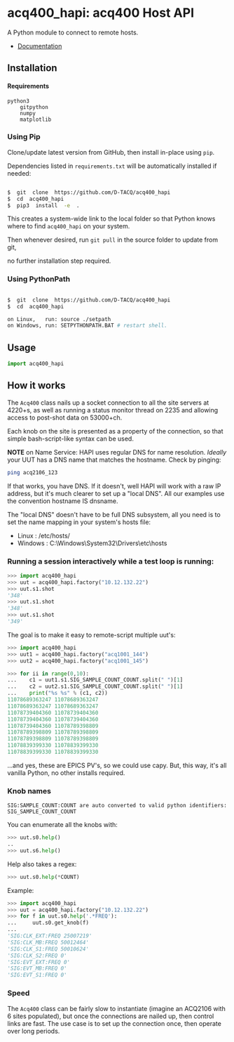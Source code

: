 # acq400_hapi: acq400 Host API

A Python module to connect to remote hosts.

* [Documentation](https://d-tacq.github.io/acq400_hapi_docs)

## Installation

#### Requirements
	python3
		gitpython
		numpy
		matplotlib

### Using Pip
  
Clone/update latest version from GitHub, then install in-place using `pip`.

Dependencies listed in `requirements.txt` will be automatically installed if needed:

  

```bash

$  git  clone  https://github.com/D-TACQ/acq400_hapi
$  cd  acq400_hapi
$  pip3  install  -e  .

```

This creates a system-wide link to the local folder so that Python knows where to find `acq400_hapi` on your system. 

Then whenever desired, run `git pull` in the source folder to update from git,

no further installation step required.

### Using PythonPath
```bash

$  git  clone  https://github.com/D-TACQ/acq400_hapi
$  cd  acq400_hapi

on Linux,   run: source ./setpath
on Windows, run: SETPYTHONPATH.BAT # restart shell.

```

## Usage

```python
import acq400_hapi
```

## How it works

The `Acq400` class nails up a socket connection to all the site servers at 4220+s, as well as
running a status monitor thread on 2235 and allowing access to post-shot data on 53000+ch.

Each knob on the site is presented as a property of the connection, so that simple
bash-script-like syntax can be used.

**NOTE** on Name Service: HAPI uses regular DNS for name resolution. *Ideally* your UUT has a
DNS name that matches the hostname. Check by pinging:

```bash
ping acq2106_123
```

If that works, you have DNS. If it doesn't, well HAPI will work with a raw IP address, but
it's much clearer to set up a "local DNS". All our examples use the convention hostname IS
dnsname.

The "local DNS" doesn't have to be full DNS subsystem, all you need is to set the name mapping
in your system's hosts file:

 * Linux : /etc/hosts/
 * Windows : C:\Windows\System32\Drivers\etc\hosts


### Running a session interactively while a test loop is running:

```python
>>> import acq400_hapi
>>> uut = acq400_hapi.factory("10.12.132.22")
>>> uut.s1.shot
'348'
>>> uut.s1.shot
'348'
>>> uut.s1.shot
'349'
```

The goal is to make it easy to remote-script multiple uut's:

```python
>>> import acq400_hapi
>>> uut1 = acq400_hapi.factory("acq1001_144")
>>> uut2 = acq400_hapi.factory("acq1001_145")

>>> for ii in range(0,10):
...    c1 = uut1.s1.SIG_SAMPLE_COUNT_COUNT.split(" ")[1]
...    c2 = uut2.s1.SIG_SAMPLE_COUNT_COUNT.split(" ")[1]
...    print("%s %s" % (c1, c2))
11078689363247 11078689363247
11078689363247 11078689363247
11078739404360 11078739404360
11078739404360 11078739404360
11078739404360 11078789398809
11078789398809 11078789398809
11078789398809 11078789398809
11078839399330 11078839399330
11078839399330 11078839399330
```

...and yes, these are EPICS PV's, so we could use capy. But, this way, it's all vanilla
Python, no other installs required.

### Knob names

```text
SIG:SAMPLE_COUNT:COUNT are auto converted to valid python identifiers:
SIG_SAMPLE_COUNT_COUNT
```

You can enumerate all the knobs with:

```python
>>> uut.s0.help()
..
>>> uut.s6.help()
```

Help also takes a regex:

```python
>>> uut.s0.help(*COUNT)
```

Example:

```python
>>> import acq400_hapi
>>> uut = acq400_hapi.factory("10.12.132.22")
>>> for f in uut.s0.help('.*FREQ'):
...     uut.s0.get_knob(f)
...
'SIG:CLK_EXT:FREQ 25007219'
'SIG:CLK_MB:FREQ 50012464'
'SIG:CLK_S1:FREQ 50010624'
'SIG:CLK_S2:FREQ 0'
'SIG:EVT_EXT:FREQ 0'
'SIG:EVT_MB:FREQ 0'
'SIG:EVT_S1:FREQ 0'
```

### Speed

The `Acq400` class can be fairly slow to instantiate (imagine an ACQ2106 with 6 sites
populated), but once the connections are nailed up, then control links are fast. The use case
is to set up the connection once, then operate over long periods.
